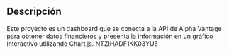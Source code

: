 ## Descripción

Este proyecto es un dashboard que se conecta a la API de Alpha Vantage para obtener datos financieros y presenta la información en un gráfico interactivo utilizando Chart.js.
NTZIHADF1KK03YU5